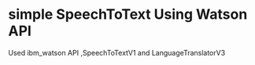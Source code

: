 # simple SpeechToText Using Watson API
Used ibm_watson API ,SpeechToTextV1 and LanguageTranslatorV3 

